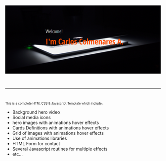 ![zCoder Banner!](img/miBanner.png)

<br>

---

<br>

<p style="text-align:justify; font-size:10px">
This is a complete HTM, CSS & Javascript Template which include:

- Background hero video
- Social media icons
- hero images with animations hover effects
- Cards Definitions with animations hover effects
- Grid of images with animations hover effects
- Use of animations libraries
- HTML Form for contact
- Several Javascript routines for multiple effects
- etc...
</p>
